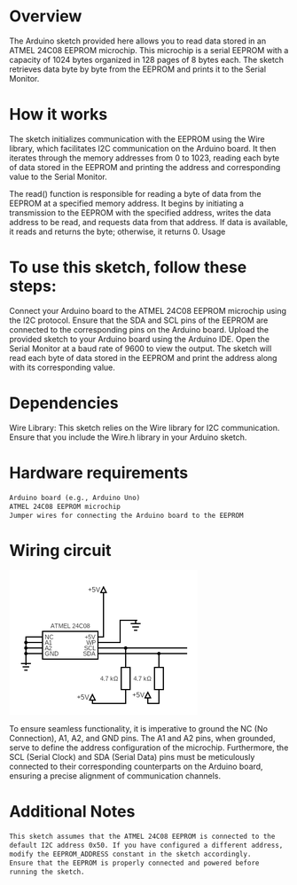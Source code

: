 # Overview

The Arduino sketch provided here allows you to read data stored in an ATMEL 24C08 EEPROM microchip. This microchip is a serial EEPROM with a capacity of 1024 bytes organized in 128 pages of 8 bytes each. The sketch retrieves data byte by byte from the EEPROM and prints it to the Serial Monitor.

# How it works

The sketch initializes communication with the EEPROM using the Wire library, which facilitates I2C communication on the Arduino board. It then iterates through the memory addresses from 0 to 1023, reading each byte of data stored in the EEPROM and printing the address and corresponding value to the Serial Monitor.

The read() function is responsible for reading a byte of data from the EEPROM at a specified memory address. It begins by initiating a transmission to the EEPROM with the specified address, writes the data address to be read, and requests data from that address. If data is available, it reads and returns the byte; otherwise, it returns 0.
Usage

# To use this sketch, follow these steps:

Connect your Arduino board to the ATMEL 24C08 EEPROM microchip using the I2C protocol. Ensure that the SDA and SCL pins of the EEPROM are connected to the corresponding pins on the Arduino board.
Upload the provided sketch to your Arduino board using the Arduino IDE.
Open the Serial Monitor at a baud rate of 9600 to view the output.
The sketch will read each byte of data stored in the EEPROM and print the address along with its corresponding value.

# Dependencies

Wire Library: This sketch relies on the Wire library for I2C communication. Ensure that you include the Wire.h library in your Arduino sketch.

# Hardware requirements

    Arduino board (e.g., Arduino Uno)
    ATMEL 24C08 EEPROM microchip
    Jumper wires for connecting the Arduino board to the EEPROM

# Wiring circuit

![EEPROM](circuit.png)

To ensure seamless functionality, it is imperative to ground the NC (No Connection), A1, A2, and GND pins. The A1 and A2 pins, when grounded, serve to define the address configuration of the microchip. Furthermore, the SCL (Serial Clock) and SDA (Serial Data) pins must be meticulously connected to their corresponding counterparts on the Arduino board, ensuring a precise alignment of communication channels.


# Additional Notes

    This sketch assumes that the ATMEL 24C08 EEPROM is connected to the default I2C address 0x50. If you have configured a different address, modify the EEPROM_ADDRESS constant in the sketch accordingly.
    Ensure that the EEPROM is properly connected and powered before running the sketch.
